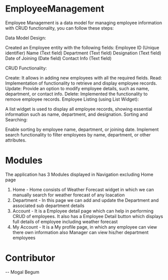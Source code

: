 # EmployeeManagement

Employee Management is a data model for managing employee information with CRUD functionality, you can follow these steps:

Data Model Design:

Created an Employee entity with the following fields:
Employee ID (Unique identifier)
Name (Text field)
Department (Text field)
Designation (Text field)
Date of Joining (Date field)
Contact Info (Text field)

CRUD Functionality:

Create: It allows in adding new employees with all the required fields.
Read: Implementation of functionality to retrieve and display employee records.
Update: Provide an option to modify employee details, such as name, department, or contact info.
Delete: Implemented the functionality to remove employee records.
Employee Listing (using List Widget):

A list widget is used to display all employee records, showing essential information such as name, department, and designation.
Sorting and Searching:

Enable sorting by employee name, department, or joining date.
Implement search functionality to filter employees by name, department, or other attributes.


# Modules

The application has 3 Modules displayed in Navigation excluding Home page

1. Home - Home consists of Weather Forecast widget in which we can manually search for weather forecast of any loacation
2. Department - In this page we can add and update the Department and associated sub department details
3. Account - It is a Employee detail page which can help in performing CRUD of employees. It also has a Employee Detail button which displays full details of employee including weather forecast
4. My Account - It is a My profile page, in which any employee can view there own information also Manager can view his/her department employees


# Contributor

-- Mogal Begum

